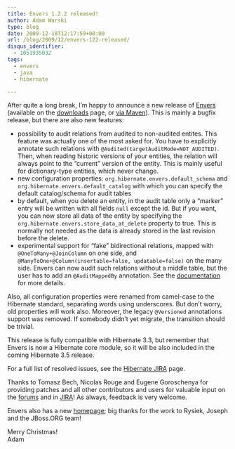 ```yaml
---
title: Envers 1.2.2 released!
author: Adam Warski
type: blog
date: 2009-12-18T12:17:59+00:00
url: /blog/2009/12/envers-122-released/
disqus_identifier:
  - 1051935032
tags:
  - envers
  - java
  - hibernate

---
```

After quite a long break, I&#8217;m happy to announce a new release of [Envers][1] (available on the [downloads][2] page, or [via Maven][3]). This is mainly a bugfix release, but there are also new features:

  * possibility to audit relations from audited to non-audited entites. This feature was actually one of the most asked for. You have to explicitly annotate such relations with `@Audited(targetAuditMode=NOT_AUDITED)`. Then, when reading historic versions of your entities, the relation will always point to the &#8220;current&#8221; version of the entity. This is mainly useful for dictionary-type entities, which never change.
  * new configuration properties: `org.hibernate.envers.default_schema` and `org.hibernate.envers.default_catalog` with which you can specify the default catalog/schema for audit tables
  * by default, when you delete an entity, in the audit table only a &#8220;marker&#8221; entry will be written with all fields `null` except the id. But if you want, you can now store all data of the entity by specifying the `org.hibernate.envers.store_data_at_delete` property to true. This is normally not needed as the data is already stored in the last revision before the delete.
  * experimental support for &#8220;fake&#8221; bidirectional relations, mapped with `@OneToMany+@JoinColumn` on one side, and `@ManyToOne+@Column(insertable=false, updatable=false)` on the many side. Envers can now audit such relations without a middle table, but the user has to add an `@AuditMappedBy` annotation. See the [documentation][4] for more details.

Also, all configuration properties were renamed from camel-case to the Hibernate standard, separating words using underscores. But don&#8217;t worry, old properties will work also. Moreover, the legacy `@Versioned` annotations support was removed. If somebody didn&#8217;t yet migrate, the transition should be trivial.

This release is fully compatible with Hibernate 3.3, but remember that Envers is now a Hibernate core module, so it will be also included in the coming Hibernate 3.5 release.

For a full list of resolved issues, see the [Hibernate JIRA][5] page.

Thanks to Tomasz Bech, Nicolas Rouge and Eugene Goroschenya for providing patches and all other contributors and users for valuable input on the [forums][6] and in [JIRA][7]! As always, feedback is very welcome.

Envers also has a new [homepage][1]; big thanks for the work to Rysiek, Joseph and the JBoss.ORG team!

Merry Christmas!  
Adam

 [1]: http://www.jboss.org/envers/
 [2]: http://www.jboss.org/envers/downloads
 [3]: https://community.jboss.org/wiki/EnversFAQ
 [4]: http://www.jboss.org/files/envers/docs/index.html
 [5]: http://opensource.atlassian.com/projects/hibernate/secure/IssueNavigator.jspa?reset=true&jqlQuery=project+%3D+HHH+AND+component+%3D+envers+AND+status+in+%28Resolved%2C+Closed%29+AND+resolved+%3E%3D+2009-06-06+AND+resolved+%3C%3D+2009-12-18
 [6]: http://community.jboss.org/en/envers?view=discussions
 [7]: http://opensource.atlassian.com/projects/hibernate/browse/HHH
